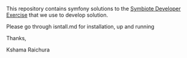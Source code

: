 
This repository contains symfony solutions to the 
[Symbiote Developer Exercise](overview.md) that we use to develop solution. 

Please go through isntall.md for installation, up and running

Thanks,

Kshama Raichura
